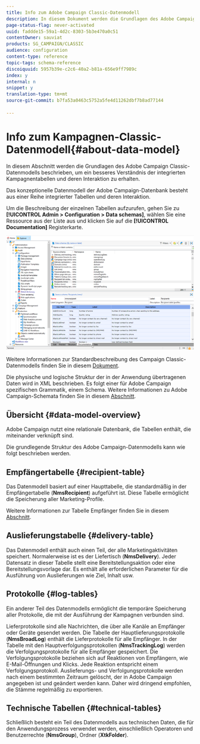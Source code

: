 ```yaml
---
title: Info zum Adobe Campaign Classic-Datenmodell
description: In diesem Dokument werden die Grundlagen des Adobe Campaign Classic-Datenmodells beschrieben.
page-status-flag: never-activated
uuid: faddde15-59a1-4d2c-8303-5b3e470a0c51
contentOwner: sauviat
products: SG_CAMPAIGN/CLASSIC
audience: configuration
content-type: reference
topic-tags: schema-reference
discoiquuid: 5957b39e-c2c6-40a2-b81a-656e9ff7989c
index: y
internal: n
snippet: y
translation-type: tm+mt
source-git-commit: b7fa53a0463c5752a5fe4d11262dbf7b8ad77144

---
```



# Info zum Kampagnen-Classic-Datenmodell{#about-data-model}

In diesem Abschnitt werden die Grundlagen des Adobe Campaign Classic-Datenmodells beschrieben, um ein besseres Verständnis der integrierten Kampagnentabellen und deren Interaktion zu erhalten.

Das konzeptionelle Datenmodell der Adobe Campaign-Datenbank besteht aus einer Reihe integrierter Tabellen und deren Interaktion.

Um die Beschreibung der einzelnen Tabellen aufzurufen, gehen Sie zu **[!UICONTROL Admin > Configuration > Data schemas]**, wählen Sie eine Ressource aus der Liste aus und klicken Sie auf die **[!UICONTROL Documentation]** Registerkarte.

![](assets/data-model_documentation-tab.png)

Weitere Informationen zur Standardbeschreibung des Campaign Classic-Datenmodells finden Sie in diesem [Dokument](https://final-docs.campaign.adobe.com/doc/AC/en/technicalResources/_Datamodel_Description_of_the_main_tables.html).

Die physische und logische Struktur der in der Anwendung übertragenen Daten wird in XML beschrieben. Es folgt einer für Adobe Campaign spezifischen Grammatik, einem Schema. Weitere Informationen zu Adobe Campaign-Schemata finden Sie in diesem [Abschnitt](../../configuration/using/about-schema-reference.md).

## Übersicht {#data-model-overview}

Adobe Campaign nutzt eine relationale Datenbank, die Tabellen enthält, die miteinander verknüpft sind.

Die grundlegende Struktur des Adobe Campaign-Datenmodells kann wie folgt beschrieben werden.

## Empfängertabelle {#recipient-table}

Das Datenmodell basiert auf einer Haupttabelle, die standardmäßig in der Empfängertabelle (**NmsRecipient**) aufgeführt ist. Diese Tabelle ermöglicht die Speicherung aller Marketing-Profile.

Weitere Informationen zur Tabelle Empfänger finden Sie in diesem [Abschnitt](../../configuration/using/default-recipient-table.md).

## Auslieferungstabelle {#delivery-table}

Das Datenmodell enthält auch einen Teil, der alle Marketingaktivitäten speichert. Normalerweise ist es der Liefertisch (**NmsDelivery**). Jeder Datensatz in dieser Tabelle stellt eine Bereitstellungsaktion oder eine Bereitstellungsvorlage dar. Es enthält alle erforderlichen Parameter für die Ausführung von Auslieferungen wie Ziel, Inhalt usw.

## Protokolle {#log-tables}

Ein anderer Teil des Datenmodells ermöglicht die temporäre Speicherung aller Protokolle, die mit der Ausführung der Kampagnen verbunden sind.

Lieferprotokolle sind alle Nachrichten, die über alle Kanäle an Empfänger oder Geräte gesendet werden. Die Tabelle der Hauptlieferungsprotokolle (**NmsBroadLog**) enthält die Lieferprotokolle für alle Empfänger.
In der Tabelle mit den Hauptverfolgungsprotokollen (**NmsTrackingLog**) werden die Verfolgungsprotokolle für alle Empfänger gespeichert. Die Verfolgungsprotokolle beziehen sich auf Reaktionen von Empfängern, wie E-Mail-Öffnungen und Klicks. Jede Reaktion entspricht einem Verfolgungsprotokoll.
Auslieferungs- und Verfolgungsprotokolle werden nach einem bestimmten Zeitraum gelöscht, der in Adobe Campaign angegeben ist und geändert werden kann. Daher wird dringend empfohlen, die Stämme regelmäßig zu exportieren.

## Technische Tabellen {#technical-tables}

Schließlich besteht ein Teil des Datenmodells aus technischen Daten, die für den Anwendungsprozess verwendet werden, einschließlich Operatoren und Benutzerrechte (**NmsGroup**), Ordner (**XtkFolder**).